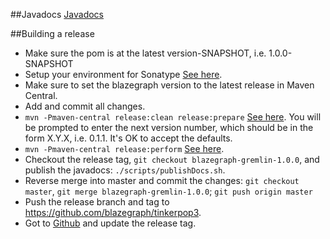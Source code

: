 ##Javadocs
[Javadocs](https://blazegraph.github.io/BlazegraphBasedTPFServer/apidocs/)

##Building a release

 * Make sure the pom is at the latest version-SNAPSHOT, i.e. 1.0.0-SNAPSHOT
 * Setup your environment for Sonatype [See here](http://central.sonatype.org/pages/apache-maven.html#other-prerequisites).
 * Make sure to set the blazegraph version to the latest release in Maven Central.
 * Add and commit all changes.   
 * `mvn -Pmaven-central release:clean release:prepare` [See here](http://central.sonatype.org/pages/apache-maven.html#performing-a-release-deployment-with-the-maven-release-plugin).  You will be prompted to enter the next version number, which should be in the form X.Y.X, i.e. 0.1.1.  It's OK to accept the defaults.
 * `mvn -Pmaven-central release:perform` [See here](http://central.sonatype.org/pages/apache-maven.html#performing-a-release-deployment-with-the-maven-release-plugin).
 * Checkout the release tag, `git checkout blazegraph-gremlin-1.0.0`, and publish the javadocs:  `./scripts/publishDocs.sh`.
 * Reverse merge into master and commit the changes:  `git checkout master`, `git merge blazegraph-gremlin-1.0.0`; `git push origin master`
 * Push the release branch and tag to https://github.com/blazegraph/tinkerpop3.
 * Got to [Github](https://github.com/blazegraph/tinkerpop3/releases) and update the release tag.

